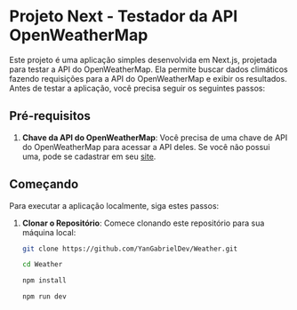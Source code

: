# Projeto Next - Testador da API OpenWeatherMap

Este projeto é uma aplicação simples desenvolvida em Next.js, projetada para testar a API do OpenWeatherMap. Ela permite buscar dados climáticos fazendo requisições para a API do OpenWeatherMap e exibir os resultados. Antes de testar a aplicação, você precisa seguir os seguintes passos:

## Pré-requisitos

1. **Chave da API do OpenWeatherMap**: Você precisa de uma chave de API do OpenWeatherMap para acessar a API deles. Se você não possui uma, pode se cadastrar em seu [site](https://openweathermap.org/api).

## Começando

Para executar a aplicação localmente, siga estes passos:

1. **Clonar o Repositório**: Comece clonando este repositório para sua máquina local:

   ```bash
   git clone https://github.com/YanGabrielDev/Weather.git

   cd Weather

   npm install

   npm run dev
